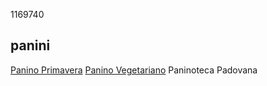 1169740
## panini
[Panino Primavera](panini/primavera.md)
[Panino Vegetariano](panini/vegetariano.md)
Paninoteca Padovana
